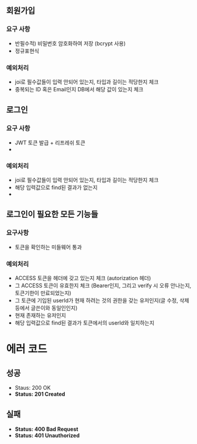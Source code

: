 ## 회원가입

### 요구 사항

- 반필수적) 비밀번호 암호화하여 저장 (bcrypt 사용)
- 정규표현식

### 예외처리

- joi로 필수값들이 입력 안되어 있는지, 타입과 길이는 적당한지 체크
- 중복되는 ID 혹은 Email인지 DB에서 해당 값이 있는지 체크

## 로그인

### 요구 사항

- JWT 토큰 발급 + 리프레쉬 토큰
-

### 예외처리

- joi로 필수값들이 입력 안되어 있는지, 타입과 길이는 적당한지 체크
- 해당 입력값으로 find된 결과가 없는지
-

## 로그인이 필요한 모든 기능들

### 요구사항

- 토큰을 확인하는 미들웨어 통과

### 예외처리

- ACCESS 토큰을 헤더에 갖고 있는지 체크 (autorization 헤더)
- 그 ACCESS 토큰이 유효한지 체크 (Bearer인지, 그리고 verify 시 오류 안나는지, 토큰기한이 만료되었는지)
- 그 토큰에 기입된 userId가 현재 하려는 것의 권한을 갖는 유저인지(글 수정, 삭제 등에서 글쓴이와 동일인인지)
- 현재 존재하는 유저인지
- 해당 입력값으로 find된 결과가 토큰에서의 userId와 일치하는지

# 에러 코드

## 성공

- Staus: 200 OK
- **Status: 201 Created**

## 실패

- **Status: 400 Bad Request**
- **Status: 401 Unauthorized**
